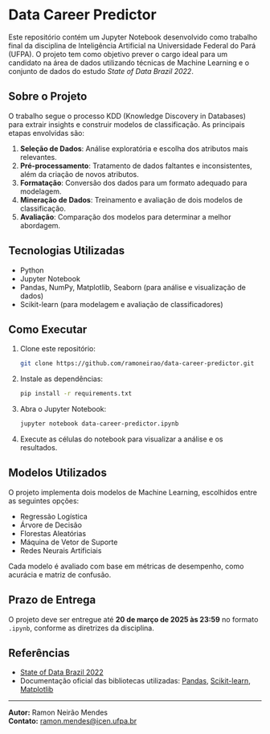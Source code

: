 # Data Career Predictor

Este repositório contém um Jupyter Notebook desenvolvido como trabalho final da disciplina de Inteligência Artificial na Universidade Federal do Pará (UFPA). O projeto tem como objetivo prever o cargo ideal para um candidato na área de dados utilizando técnicas de Machine Learning e o conjunto de dados do estudo *State of Data Brazil 2022*.

## Sobre o Projeto
O trabalho segue o processo KDD (Knowledge Discovery in Databases) para extrair insights e construir modelos de classificação. As principais etapas envolvidas são:

1. **Seleção de Dados**: Análise exploratória e escolha dos atributos mais relevantes.
2. **Pré-processamento**: Tratamento de dados faltantes e inconsistentes, além da criação de novos atributos.
3. **Formatação**: Conversão dos dados para um formato adequado para modelagem.
4. **Mineração de Dados**: Treinamento e avaliação de dois modelos de classificação.
5. **Avaliação**: Comparação dos modelos para determinar a melhor abordagem.

## Tecnologias Utilizadas
- Python  
- Jupyter Notebook  
- Pandas, NumPy, Matplotlib, Seaborn (para análise e visualização de dados)  
- Scikit-learn (para modelagem e avaliação de classificadores)  

## Como Executar
1. Clone este repositório:
   ```bash
   git clone https://github.com/ramoneirao/data-career-predictor.git
   ```
2. Instale as dependências:
   ```bash
   pip install -r requirements.txt
   ```
3. Abra o Jupyter Notebook:
   ```bash
   jupyter notebook data-career-predictor.ipynb
   ```
4. Execute as células do notebook para visualizar a análise e os resultados.

## Modelos Utilizados
O projeto implementa dois modelos de Machine Learning, escolhidos entre as seguintes opções:
- Regressão Logística
- Árvore de Decisão
- Florestas Aleatórias
- Máquina de Vetor de Suporte
- Redes Neurais Artificiais

Cada modelo é avaliado com base em métricas de desempenho, como acurácia e matriz de confusão.

## Prazo de Entrega
O projeto deve ser entregue até **20 de março de 2025 às 23:59** no formato `.ipynb`, conforme as diretrizes da disciplina.

## Referências
- [State of Data Brazil 2022](https://www.kaggle.com/datasets/datahackers/state-of-data-2022)  
- Documentação oficial das bibliotecas utilizadas: [Pandas](https://pandas.pydata.org/), [Scikit-learn](https://scikit-learn.org/), [Matplotlib](https://matplotlib.org/)

---

**Autor:** Ramon Neirão Mendes  
**Contato:** ramon.mendes@icen.ufpa.br

